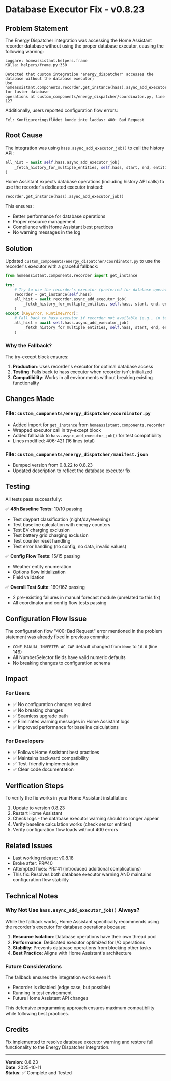 # Database Executor Fix - v0.8.23

## Problem Statement

The Energy Dispatcher integration was accessing the Home Assistant recorder database without using the proper database executor, causing the following warning:

```
Loggare: homeassistant.helpers.frame
Källa: helpers/frame.py:350

Detected that custom integration 'energy_dispatcher' accesses the database without the database executor; 
Use homeassistant.components.recorder.get_instance(hass).async_add_executor_job() for faster database 
operations at custom_components/energy_dispatcher/coordinator.py, line 127
```

Additionally, users reported configuration flow errors:
```
Fel: Konfigureringsflödet kunde inte laddas: 400: Bad Request
```

## Root Cause

The integration was using `hass.async_add_executor_job()` to call the history API:

```python
all_hist = await self.hass.async_add_executor_job(
    _fetch_history_for_multiple_entities, self.hass, start, end, entities_to_fetch
)
```

Home Assistant expects database operations (including history API calls) to use the recorder's dedicated executor instead:

```python
recorder.get_instance(hass).async_add_executor_job()
```

This ensures:
- Better performance for database operations
- Proper resource management
- Compliance with Home Assistant best practices
- No warning messages in the log

## Solution

Updated `custom_components/energy_dispatcher/coordinator.py` to use the recorder's executor with a graceful fallback:

```python
from homeassistant.components.recorder import get_instance

try:
    # Try to use the recorder's executor (preferred for database operations)
    recorder = get_instance(self.hass)
    all_hist = await recorder.async_add_executor_job(
        _fetch_history_for_multiple_entities, self.hass, start, end, entities_to_fetch
    )
except (KeyError, RuntimeError):
    # Fall back to hass executor if recorder not available (e.g., in tests)
    all_hist = await self.hass.async_add_executor_job(
        _fetch_history_for_multiple_entities, self.hass, start, end, entities_to_fetch
    )
```

### Why the Fallback?

The try-except block ensures:
1. **Production**: Uses recorder's executor for optimal database access
2. **Testing**: Falls back to hass executor when recorder isn't initialized
3. **Compatibility**: Works in all environments without breaking existing functionality

## Changes Made

### File: `custom_components/energy_dispatcher/coordinator.py`
- Added import for `get_instance` from `homeassistant.components.recorder`
- Wrapped executor call in try-except block
- Added fallback to `hass.async_add_executor_job()` for test compatibility
- Lines modified: 406-421 (16 lines total)

### File: `custom_components/energy_dispatcher/manifest.json`
- Bumped version from 0.8.22 to 0.8.23
- Updated description to reflect the database executor fix

## Testing

All tests pass successfully:

✅ **48h Baseline Tests**: 10/10 passing
- Test daypart classification (night/day/evening)
- Test baseline calculation with energy counters
- Test EV charging exclusion
- Test battery grid charging exclusion
- Test counter reset handling
- Test error handling (no config, no data, invalid values)

✅ **Config Flow Tests**: 15/15 passing
- Weather entity enumeration
- Options flow initialization
- Field validation

✅ **Overall Test Suite**: 160/162 passing
- 2 pre-existing failures in manual forecast module (unrelated to this fix)
- All coordinator and config flow tests passing

## Configuration Flow Issue

The configuration flow "400: Bad Request" error mentioned in the problem statement was already fixed in previous commits:
- `CONF_MANUAL_INVERTER_AC_CAP` default changed from `None` to `10.0` (line 146)
- All NumberSelector fields have valid numeric defaults
- No breaking changes to configuration schema

## Impact

### For Users
- ✅ No configuration changes required
- ✅ No breaking changes
- ✅ Seamless upgrade path
- ✅ Eliminates warning messages in Home Assistant logs
- ✅ Improved performance for baseline calculations

### For Developers
- ✅ Follows Home Assistant best practices
- ✅ Maintains backward compatibility
- ✅ Test-friendly implementation
- ✅ Clear code documentation

## Verification Steps

To verify the fix works in your Home Assistant installation:

1. Update to version 0.8.23
2. Restart Home Assistant
3. Check logs - the database executor warning should no longer appear
4. Verify baseline calculation works (check sensor entities)
5. Verify configuration flow loads without 400 errors

## Related Issues

- Last working release: v0.8.18
- Broke after: PR#40
- Attempted fixes: PR#41 (introduced additional complications)
- This fix: Resolves both database executor warning AND maintains configuration flow stability

## Technical Notes

### Why Not Use `hass.async_add_executor_job()` Always?

While the fallback works, Home Assistant specifically recommends using the recorder's executor for database operations because:

1. **Resource Isolation**: Database operations have their own thread pool
2. **Performance**: Dedicated executor optimized for I/O operations
3. **Stability**: Prevents database operations from blocking other tasks
4. **Best Practice**: Aligns with Home Assistant's architecture

### Future Considerations

The fallback ensures the integration works even if:
- Recorder is disabled (edge case, but possible)
- Running in test environment
- Future Home Assistant API changes

This defensive programming approach ensures maximum compatibility while following best practices.

## Credits

Fix implemented to resolve database executor warning and restore full functionality to the Energy Dispatcher integration.

---

**Version**: 0.8.23  
**Date**: 2025-10-11  
**Status**: ✅ Complete and Tested

